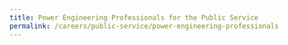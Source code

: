 ```yaml
---
title: Power Engineering Professionals for the Public Service
permalink: /careers/public-service/power-engineering-professionals
---
```


